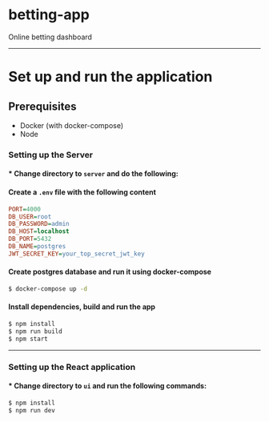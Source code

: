 # betting-app

Online betting dashboard

---

# Set up and run the application

## Prerequisites

- Docker (with docker-compose)
- Node

### Setting up the Server
#### * Change directory to `server` and do the following:

#### Create a `.env` file with the following content
```ini
PORT=4000
DB_USER=root
DB_PASSWORD=admin
DB_HOST=localhost
DB_PORT=5432
DB_NAME=postgres
JWT_SECRET_KEY=your_top_secret_jwt_key
```

#### Create postgres database and run it using docker-compose
```bash
$ docker-compose up -d
```

#### Install dependencies, build and run the app
```bash
$ npm install
$ npm run build
$ npm start
```
---
### Setting up the React application
#### * Change directory to `ui` and run the following commands:
```bash
$ npm install
$ npm run dev
```